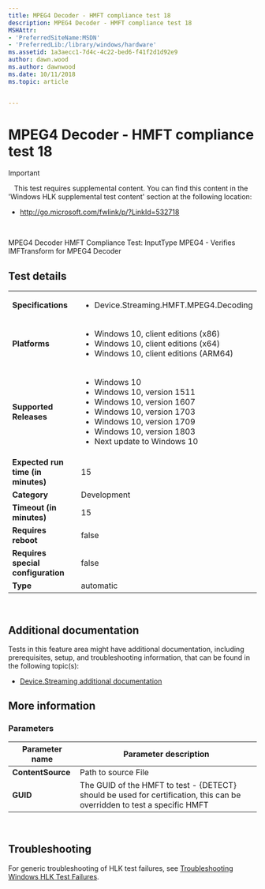 ```yaml
---
title: MPEG4 Decoder - HMFT compliance test 18
description: MPEG4 Decoder - HMFT compliance test 18
MSHAttr:
- 'PreferredSiteName:MSDN'
- 'PreferredLib:/library/windows/hardware'
ms.assetid: 1a3aecc1-7d4c-4c22-bed6-f41f2d1d92e9
author: dawn.wood
ms.author: dawnwood
ms.date: 10/11/2018
ms.topic: article


---
```


# <span id="p_hlk_test.7ea4494b-5c7c-4269-8817-3136ea7f5989"></span>MPEG4 Decoder - HMFT compliance test 18

>[!IMPORTANT]
>  
This test requires supplemental content. You can find this content in the 'Windows HLK supplemental test content' section at the following location:

-   <http://go.microsoft.com/fwlink/p/?LinkId=532718>

 

MPEG4 Decoder HMFT Compliance Test: InputType MPEG4 - Verifies IMFTransform for MPEG4 Decoder

## Test details
|||
|---|---|
| **Specifications**  | <ul><li>Device.Streaming.HMFT.MPEG4.Decoding</li></ul> |  
| **Platforms**   | <ul><li>Windows 10, client editions (x86)</li><li>Windows 10, client editions (x64)</li><li>Windows 10, client editions (ARM64)</li></ul> |
| **Supported Releases** | <ul><li>Windows 10</li><li>Windows 10, version 1511</li><li>Windows 10, version 1607</li><li>Windows 10, version 1703</li><li>Windows 10, version 1709</li><li>Windows 10, version 1803</li><li>Next update to Windows 10</li></ul> |
|**Expected run time (in minutes)**| 15 |
|**Category**| Development |
|**Timeout (in minutes)**| 15 |
|**Requires reboot**| false |
|**Requires special configuration**| false |
|**Type**| automatic |

 

## <span id="Additional_documentation"></span><span id="additional_documentation"></span><span id="ADDITIONAL_DOCUMENTATION"></span>Additional documentation


Tests in this feature area might have additional documentation, including prerequisites, setup, and troubleshooting information, that can be found in the following topic(s):

-   [Device.Streaming additional documentation](device-streaming-additional-documentation.md)

## <span id="More_information"></span><span id="more_information"></span><span id="MORE_INFORMATION"></span>More information


### <span id="Parameters"></span><span id="parameters"></span><span id="PARAMETERS"></span>Parameters

| Parameter name    | Parameter description                                                                                                    |
|-------------------|--------------------------------------------------------------------------------------------------------------------------|
| **ContentSource** | Path to source File                                                                                                      |
| **GUID**          | The GUID of the HMFT to test - {DETECT} should be used for certification, this can be overridden to test a specific HMFT |

 

## <span id="Troubleshooting"></span><span id="troubleshooting"></span><span id="TROUBLESHOOTING"></span>Troubleshooting


For generic troubleshooting of HLK test failures, see [Troubleshooting Windows HLK Test Failures](..\user\troubleshooting-windows-hlk-test-failures.md).

 

 






